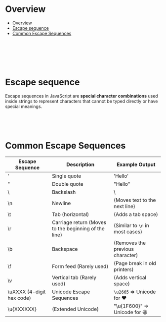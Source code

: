 # Overview

- [Overview](#overview)
- [Escape sequence](#escape-sequence)
- [Common Escape Sequences](#common-escape-sequences)

&nbsp;

&nbsp;

&nbsp;

# Escape sequence

Escape sequences in JavaScript are **special character combinations** used inside strings to represent characters that cannot be typed directly or have special meanings.

&nbsp;

&nbsp;

# Common Escape Sequences

| Escape Sequence           | Description                                          | Example Output                   |
| ------------------------- | ---------------------------------------------------- | -------------------------------- |
| \'                        | Single quote                                         | 'Hello'                          |
| \"                        | Double quote                                         | "Hello"                          |
| \\                        | Backslash                                            | \\                               |
| \n                        | Newline                                              | (Moves text to the next line)    |
| \t                        | Tab (horizontal)                                     | (Adds a tab space)               |
| \r                        | Carriage return (Moves to the beginning of the line) | (Similar to `\n` in most cases)  |
| \b                        | Backspace                                            | (Removes the previous character) |
| \f                        | Form feed (Rarely used)                              | (Page break in old printers)     |
| \v                        | Vertical tab (Rarely used)                           | (Adds vertical space)            |
| \uXXXX (4-digit hex code) | Unicode Escape Sequences                             | `\u2665` => Unicode for ♥        |
| \u{XXXXXX}                | (Extended Unicode)                                   | "\u{1F600}" => Unicode for 😀    |

&nbsp;

&nbsp;
